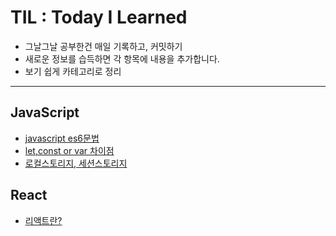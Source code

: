 # TIL : Today I Learned

- 그날그날 공부한건 매일 기록하고, 커밋하기
- 새로운 정보를 습득하면 각 항목에 내용을 추가합니다.
- 보기 쉽게 카테고리로 정리

---

## JavaScript

- [javascript es6문법](https://github.com/bongjun-kim94/TIL/blob/main/Javascript/javascript%20es6.md)
- [let,const or var 차이점](https://github.com/bongjun-kim94/TIL/blob/main/Javascript/20210804.md)
- [로컬스토리지, 세션스토리지](https://github.com/bongjun-kim94/TIL/blob/main/Javascript/localStorage%2C%20sessionStorage.md)

## React

- [리액트란?](https://github.com/bongjun-kim94/TIL/blob/main/React/210813.md)
